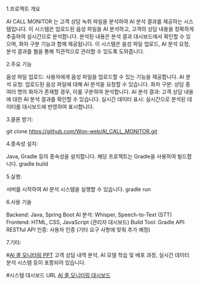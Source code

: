1.프로젝트 개요

AI CALL MONITOR 는 고객 상담 녹취 파일을 분석하여 AI 분석 결과를 제공하는 시스템입니다. 이 시스템은 업로드된 음성 파일을 AI 분석하고, 고객의 상담 내용을 정확하게 추출하여 실시간으로 분석합니다. 분석된 내용은 분석 결과 대시보드에서 확인할 수 있으며, 화자 구분 기능과 함께 제공됩니다.
이 시스템은 음성 파일 업로드, AI 분석 요청, 분석 결과를 웹을 통해 직관적으로 관리할 수 있도록 도와줍니다.

2.주요 기능

음성 파일 업로드: 사용자에게 음성 파일을 업로드할 수 있는 기능을 제공합니다.
AI 분석 요청: 업로드된 음성 파일에 대해 AI 분석을 요청할 수 있습니다.
화자 구분: 상담 중 여러 명의 화자가 존재할 경우, 이를 구분하여 분석합니다.
AI 분석 결과: 고객 상담 내용에 대한 AI 분석 결과를 확인할 수 있습니다.
실시간 데이터 표시: 실시간으로 분석된 데이터를 대시보드에 반영하여 표시합니다.

3.클론 받기:

git clone https://github.com/Won-web/AI_CALL_MONITOR.git

4.종속성 설치:

Java, Gradle 등의 종속성을 설치합니다. 해당 프로젝트는 Gradle을 사용하여 빌드합니다.
gradle build

5.실행:

서버를 시작하여 AI 분석 시스템을 실행할 수 있습니다.
gradle run

6.사용 기술

Backend: Java, Spring Boot
AI 분석: Whisper, Speech-to-Text (STT)
Frontend: HTML, CSS, JavaScript (관리자 대시보드)
Build Tool: Gradle
API: RESTful API
인증: 사용자 인증 (기타 요구 사항에 맞춰 추가 예정)

7.기타:

#[AI 콜 모니터링 PPT](docs/AI콜모니터링_기능소개.pptx)
고객 상담 내역 분석, AI 모델 학습 및 배포 과정, 실시간 데이터 분석 시스템 등이 포함되어 있습니다.

#시스템 대시보드 URL
[AI 콜 모니터링 대시보드](http://dev.skyand.co.kr:8012/dashboard)


